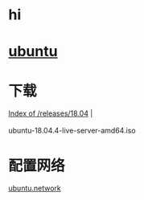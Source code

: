 # hi
# [ubuntu](readme.md)    

# 下载
<a href="http://old-releases.ubuntu.com/releases/18.04/" target="_blank">Index of /releases/18.04</a>  |  <br>    
ubuntu-18.04.4-live-server-amd64.iso  


# 配置网络
[ubuntu.network](ubuntu.network.md#hi)

